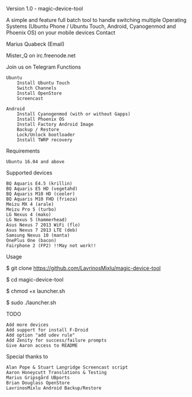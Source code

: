 Version 1.0 - magic-device-tool

A simple and feature full batch tool to handle switching multiple Operating Systems (Ubuntu Phone / Ubuntu Touch, Android, Cyanogenmod and Phoenix OS) on your mobile devices
Contact

Marius Quabeck (Email)

Mister_Q on irc.freenode.net

Join us on Telegram
Functions

    Ubuntu
        Install Ubuntu Touch
        Switch Channels
        Install OpenStore
        Screencast

    Android
        Install Cyanogenmod (with or without Gapps)
        Install Phoenix OS
        Install Factory Android Image
        Backup / Restore
        Lock/Unlock bootloader
        Install TWRP recovery

Requirements

    Ubuntu 16.04 and above

Supported devices

    BQ Aquaris E4.5 (krillin)
    BQ Aquaris E5 HD (vegetahd)
    BQ Aquaris M10 HD (cooler)
    BQ Aquaris M10 FHD (frieza)
    Meizu MX 4 (arale)
    Meizu Pro 5 (turbo)
    LG Nexus 4 (mako)
    LG Nexus 5 (hammerhead)
    Asus Nexus 7 2013 WiFi (flo)
    Asus Nexus 7 2013 LTE (deb)
    Samsung Nexus 10 (manta)
    OnePlus One (bacon)
    Fairphone 2 (FP2) !!May not work!!

Usage

$ git clone https://github.com/LavrinosMixlu/magic-device-tool

$ cd magic-device-tool

$ chmod +x launcher.sh

$ sudo ./launcher.sh

TODO

    Add more devices
    Add support for install F-Droid
    Add option "add udev rule"
    Add Zenity for success/failure prompts
    Give Aaron access to README

Special thanks to

    Alan Pope & Stuart Langridge Screencast script
    Aaron Honeycutt Translations & Testing
    Marius Gripsgård UBports
    Brian Douglass OpenStore
    LavrinosMixlu Android Backup/Restore
